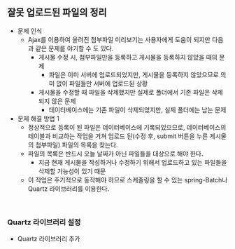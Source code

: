 ## 잘못 업로드된 파일의 정리
- 문제 인식
    - Ajax를 이용하여 올려진 첨부파일 미리보기는 사용자에게 도움이 되지만 다음과 같은 문제를 야기할 수 도 있다.
        - 게시물 수정 시, 첨부파일만을 등록하고 게시물을 등록하지 않았을 때의 문제
            - 파일은 이미 서버에 업로드되었지만, 게시물을 등록하지 않았으므로 의미 없이 파일들만 서버에 업로드된 상황
        - 게시물을 수정할 때 파일을 삭제했지만 실제로 폴더에서 기존 파일은 삭제되지 않은 문제
            - 데이터베이스에는 기존 파일이 삭제되었지만, 실제 폴더에는 남는 문제
- 문제 해결 방법 1
    - 정상적으로 등록이 된 파일은 데이터베이스에 기록되있으므로, 데이터베이스의 테이블과 비교하는 작업을 거쳐 업로드 된(수정 후, submit 버튼을 누른 게시물의 첨부파일) 파일의 목록을 찾는다.
    - 파일의 목록은 반드시 오늘 날짜가 아닌 파일들을 대상으로 해야 한다.
        - 지금 현재 게시물을 작성하거나 수정하기 위해서 업로드하고 있는 파일들을 삭제할 가능성이 있기 때문
    - 이 작업은 주기적으로 동작해야 하므로 스케줄링을 할 수 있는 spring-Batch나 Quartz 라이브러리를 이용한다.

<br>

### Quartz 라이브러리 설정
- Quartz 라이브러리 추가
```

```